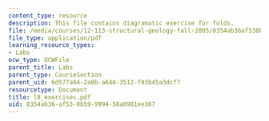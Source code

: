```yaml
---
content_type: resource
description: This file contains diagramatic exercise for folds.
file: /media/courses/12-113-structural-geology-fall-2005/8354ab36af530b59999458a8981ee367_l8_exercises.pdf
file_type: application/pdf
learning_resource_types:
- Labs
ocw_type: OCWFile
parent_title: Labs
parent_type: CourseSection
parent_uid: 6d577a64-2a0b-a648-3512-f93b45a3dcf7
resourcetype: Document
title: l8_exercises.pdf
uid: 8354ab36-af53-0b59-9994-58a8981ee367
---
```

